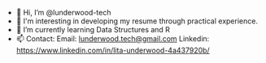 - 👋 Hi, I’m @lunderwood-tech
- 👀 I'm interesting in developing my resume through practical experience.
- 🌱 I’m currently learning Data Structures and R
- 📫 Contact:
     Email: lunderwood.tech@gmail.com
     Linkedin: https://www.linkedin.com/in/lita-underwood-4a437920b/

<!---
lunderwood-tech/lunderwood-tech is a ✨ special ✨ repository because its `README.md` (this file) appears on your GitHub profile.
You can click the Preview link to take a look at your changes.
--->
